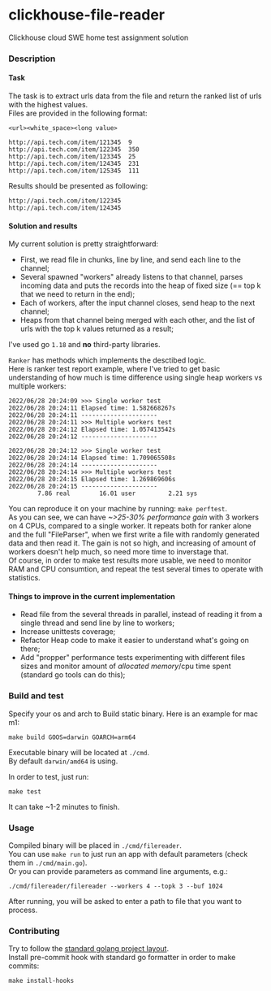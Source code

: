 # clickhouse-file-reader
Clickhouse cloud SWE home test assignment solution

### Description  
#### Task
The task is to extract urls data from the file and return the ranked list of urls with the highest values.  
Files are provided in the following format:  
```
<url><white_space><long value>

http://api.tech.com/item/121345  9
http://api.tech.com/item/122345  350
http://api.tech.com/item/123345  25
http://api.tech.com/item/124345  231
http://api.tech.com/item/125345  111
```  
Results should be presented as following:  
```
http://api.tech.com/item/122345
http://api.tech.com/item/124345
```  

#### Solution and results  
My current solution is pretty straightforward:  
 - First, we read file in chunks, line by line, and send each line to the channel;  
 - Several spawned "workers" already listens to that channel, parses incoming data and puts the records into the heap of fixed size (== top k that we need to return in the end);  
 - Each of workers, after the input channel closes, send heap to the next channel;  
 - Heaps from that channel being merged with each other, and the list of urls with the top k values returned as a result;  

I've used go `1.18` and **no** third-party libraries.  
 
`Ranker` has methods which implements the desctibed logic.  
Here is ranker test report example, where I've tried to get basic understanding of how much is time difference using single heap workers vs multiple workers:  
```
2022/06/28 20:24:09 >>> Single worker test
2022/06/28 20:24:11 Elapsed time: 1.582668267s
2022/06/28 20:24:11 ---------------------
2022/06/28 20:24:11 >>> Multiple workers test
2022/06/28 20:24:12 Elapsed time: 1.057413542s
2022/06/28 20:24:12 ---------------------

2022/06/28 20:24:12 >>> Single worker test
2022/06/28 20:24:14 Elapsed time: 1.709065508s
2022/06/28 20:24:14 ---------------------
2022/06/28 20:24:14 >>> Multiple workers test
2022/06/28 20:24:15 Elapsed time: 1.269869606s
2022/06/28 20:24:15 ---------------------
        7.86 real        16.01 user         2.21 sys
```  
You can reproduce it on your machine by running: `make perftest`.  
As you can see, we can have *~>25-30% performance gain* with 3 workers on 4 CPUs, compared to a single worker. It repeats both for ranker alone and the full "FileParser", when we first write a file with randomly generated data and then read it. The gain is not so high, and increasing of amount of workers doesn't help much, so need more time to inverstage that.  
Of course, in order to make test results more usable, we need to monitor RAM and CPU consumtion, and repeat the test several times to operate with statistics.  

#### Things to improve in the current implementation  
 - Read file from the several threads in parallel, instead of reading it from a single thread and send line by line to workers;  
 - Increase unittests coverage;  
 - Refactor Heap code to make it easier to understand what's going on there;  
 - Add "propper" performance tests experimenting with different files sizes and monitor amount of *allocated memory*/cpu time spent (standard go tools can do this);  

### Build and test  

Specify your os and arch to Build static binary. Here is an example for mac m1:  
```
make build GOOS=darwin GOARCH=arm64
```  
Executable binary will be located at `./cmd`.  
By default `darwin/amd64` is using.  

In order to test, just run:  
```
make test
```  
It can take ~1-2 minutes to finish.  

###  Usage  
Compiled binary will be placed in `./cmd/filereader`.  
You can use `make run` to just run an app with default parameters (check them in `./cmd/main.go`).  
Or you can provide parameters as command line arguments, e.g.:  
```
./cmd/filereader/filereader --workers 4 --topk 3 --buf 1024
```  
After running, you will be asked to enter a path to file that you want to process.  

### Contributing  
Try to follow the [standard golang project layout](https://github.com/golang-standards/project-layout).  
Install pre-commit hook with standard go formatter in order to make commits:  
```
make install-hooks
```  
